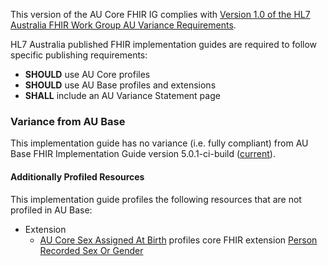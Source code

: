 This version of the AU Core FHIR IG complies with [Version 1.0 of the HL7 Australia FHIR Work Group AU Variance Requirements](https://hl7.org.au/fhir/HL7%20AU%20Variance%20Requirements%20v1.0.pdf).

HL7 Australia published FHIR implementation guides are required to follow specific publishing requirements:
- **SHOULD** use AU Core profiles
- **SHOULD** use AU Base profiles and extensions
- **SHALL** include an AU Variance Statement page

### Variance from AU Base
This implementation guide has no variance (i.e. fully compliant) from AU Base FHIR Implementation Guide version 5.0.1-ci-build ([current](https://build.fhir.org/ig/hl7au/au-fhir-base/)).

#### Additionally Profiled Resources

This implementation guide profiles the following resources that are not profiled in AU Base:

- Extension
  - [AU Core Sex Assigned At Birth](https://build.fhir.org/ig/hl7au/au-fhir-core/StructureDefinition-au-core-rsg-sexassignedab.html) profiles core FHIR extension [Person Recorded Sex Or Gender](http://hl7.org/fhir/StructureDefinition/individual-recordedSexOrGender)